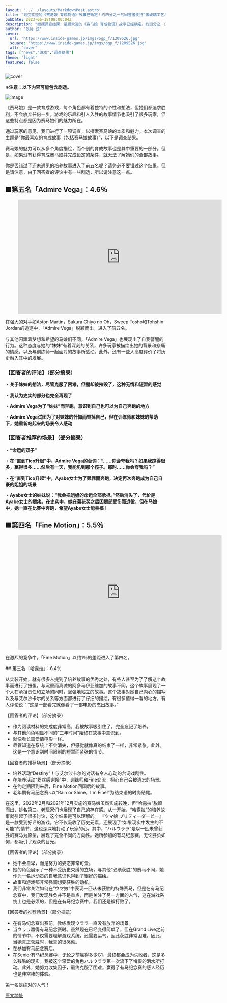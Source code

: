 ```yaml
---
layout: '../../layouts/MarkdownPost.astro'
title: "最受欢迎的《赛马娘 育成物语》故事已确定！约四分之一的回答者支持“像玻璃工艺品一样美丽的故事”，荣登第一名【调查结果】"
pubDate: 2023-06-18T08:00:04Z
description: "根据调查结果，最受欢迎的《赛马娘 育成物语》故事已经确定。约四分之一的回答者支持“像玻璃工艺品一样美丽的故事”，荣登第一名。"
author: "臥待 弦"
cover:
  url: 'https://www.inside-games.jp/imgs/ogp_f/1209526.jpg'
  square: 'https://www.inside-games.jp/imgs/ogp_f/1209526.jpg'
  alt: "cover"
tags: ["news","游戏","调查结果"]
theme: 'light'
featured: false
---
```


![cover](https://www.inside-games.jp/imgs/ogp_f/1209526.jpg)

<b>※注意：以下内容可能包含剧透。</b></p>

![image](https://www.inside-games.jp/imgs/zoom/1209514.jpg)

《赛马娘》是一款育成游戏，每个角色都有着独特的个性和想法，但她们都追求胜利，不会放弃任何一步。游戏的乐趣和引人入胜的故事情节也吸引了很多玩家，但这些特点都是因为赛马娘们的魅力所在。

通过玩家的意见，我们进行了一项调查，以探索赛马娘的本质和魅力。本次调查的主题是“你最喜欢的育成故事（包括赛马娘故事）”，以下是调查结果。

赛马娘的魅力可以从多个角度描绘，而个别的育成故事也是其中重要的一部分。但是，如果没有获得育成赛马娘并完成设定的条件，就无法了解她们的全部故事。
<p>你是否错过了还未遇见的培养故事进入了前五名呢？请务必不要错过这个结果。但是请注意，由于回答者的评论中有一些剧透，所以请注意这一点。</p>
<h2><b>■第五名「Admire Vega」：4.6％</b></h2>
<figure class="ctms-editor-youtube"><iframe src="https://www.youtube.com/embed/3h5OzkRWGas?rel=0" width="640" height="360" max-width="100%" frameborder="0" allow="accelerometer; autoplay; encrypted-media; gyroscope; picture-in-picture" allowfullscreen=""></iframe></figure>
<p>在强大的对手如Aston Martin，Sakura Chiyo no Oh，Sweep Tosho和Tohshin Jordan的追逐中，「Admire Vega」脱颖而出，进入了前五名。</p>
<p>与其他闪耀着梦想和希望的马娘们不同，「Admire Vega」也展现出了自我警醒的行为。这种态度与她的“妹妹”有着深刻的关系，许多玩家被描绘出她的背景和悲痛的情感，以及与训练师一起面对的故事所感动。此外，还有一些人高度评价了将历史融入其中的发展。</p>
<h3><b>【回答者的评论】（部分摘录）</b></h3>
<div class="enclosure"><p><b>・关于妹妹的想法，尽管克服了困难，但腿却被摧毁了，这种无情和短暂的感觉</b></p></div>
<div class="enclosure"><p><b>・我认为史实的部分也完全再现了</b></p></div>
<div class="enclosure"><p><b>・Admire Vega为了“妹妹”而奔跑，意识到自己也可以为自己奔跑的地方</b></p></div>
<div class="enclosure"><p><b>・Admire Vega试图为了对妹妹的忏悔而毁掉自己，但在训练师和妹妹的帮助下，她重新站起来的场景令人感动</b></p></div>
<h3><b>【回答者推荐的场景】（部分摘录）</b></h3>
<div class="enclosure"><p><b>・“命运的双子”</b></p></div>
<div class="enclosure"><p><b>・在“直到Tico升起”中，Admire Vega的台词：“……你会夸我吗？如果我跑得很多，赢得很多……然后有一天，我能见到那个孩子。那时……你会夸我吗？”</b></p></div>
<div class="enclosure"><p><b>・在“直到Tico升起”中，Ayabe女士为了赎罪而奔跑，决定再次奔跑成为自己自豪的姐姐的场景</b></p></div>
<div class="enclosure"><p><b>・Ayabe女士的妹妹说：“我会把姐姐的命运全部承担。”然后消失了，代价是Ayabe女士的腿疼。在史实中，她在菊花奖之后因腿部受伤而退役，但在马娘中，她一直在比赛中奔跑，希望Ayabe女士能幸福！</b></p></div>
<h2><b>■第四名「Fine Motion」：5.5％</b></h2>
<figure class="ctms-editor-youtube"><iframe src="https://www.youtube.com/embed/L4dtLOW7HjU?rel=0" width="640" height="360" max-width="100%" frameborder="0" allow="accelerometer; autoplay; encrypted-media; gyroscope; picture-in-picture" allowfullscreen=""></iframe></figure>
<p>在激烈的竞争中，「Fine Motion」以约1％的差距进入了第四名。</p>
## 第三名「哈露拉」：6.4％

从实装开始，就有很多人提到了培养故事的优秀之处，有些人甚至为了了解这个故事而进行了扭蛋。与沉重而真诚的阿多马伊亚维加的故事不同，这个故事展现了一个人在承担责任和立场的同时，坚强地站立的故事。这个故事对她自己内心的描写以及与艾尔沙卡尔的关系等方面都进行了仔细的描绘，有很多值得一看的地方，有人评论说：“这是一部看完就像看了一部电影的杰出故事。”

【回答者的评论】（部分摘录）

- 作为阅读材料的完成度非常高，我被故事吸引住了，完全忘记了培养。
- 与其他角色明显不同的“三年时间”始终在故事中意识到。
- 就像看长篇爱情电影一样。
- 尽管知道在系统上不会消失，但感觉就像真的结束了一样，非常紧张。此外，这是一个意识到时间限制的短暂而紧张的情节。

【回答者的推荐场景】（部分摘录）

- 培养活动“Destiny”！与艾尔沙卡尔的对话有令人心动的台词戏剧性。
- 在培养活动“粉丝感谢祭”中，训练师和Fine交流，担心自己会被遗忘的场景。
- 在约定期限到来后，Fine Motion回国后的故事。
- 老年期有马纪念赛~以“Rain or Shine，I'm Fine!”为结束语的时尚结尾。

在这里，2022年2月和2021年12月实施的赛马娘虽然实施较晚，但“哈露拉”脱颖而出，排名第三。老玩家们也展现了自己的存在感。从一开始，“哈露拉”的培养故事就引起了很多讨论，这个结果是可以理解的。
『ウマ娘 プリティーダービー』是一款受到好评的游戏，它不仅吸收了历史元素，还展现了“如果现实中发生的不可能”的情节，这也深深地打动了玩家的心。其中，“ハルウララ”是以一匹未曾获胜的赛马为原型，展现了完全不同的方向性。她所参加的有马纪念赛，无论胜负如何，都吸引了观众的目光。

【回答者的评论】（部分摘录）
- 她不会自卑，而是努力的姿态非常可爱。
- 她的角色展示了一种不受历史束缚的立场，与其他“必须获胜”的赛马不同，她作为一名运动员的自我意识也得到了很好的描绘。
- 故事和游戏都非常强调想要获胜的动机。
- 我们非常关注如何在“ウマ娘”中表现一匹从未获胜的特殊赛马，但是在有马纪念赛中，我们发现胜负并不是重点，而是关注了另一方面的人气，这在游戏系统上也是必须的，但是在有马纪念赛中，我们还是被打败了。

【回答者的推荐场景】（部分摘录）
- 在有马纪念赛出赛前，教练发现ウララ一直没有放弃的场景。
- 当ウララ赢得有马纪念赛时。虽然现在已经变得简单了，但在Grand Live之前的情节中，不仅需要理解游戏系统，还需要运气，因此获胜非常困难。因此，当她真正获胜时，我真的很感动。
- 在参加有马纪念赛后。
- 在Senior有马纪念赛中，无论之前赢得多少G1，最终都会成为失败者，这是多么残酷的现实。我被这个深爱的角色ハルウララ第一次流下了悔恨的泪水所打动。此外，她努力收集因子，最终克服了困难，赢得了有马纪念赛的感人经历也是非常棒的体验。

第一名是绝对的人气！

  [原文地址](https://www.inside-games.jp/article/2023/06/18/146632.html)